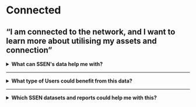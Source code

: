 # Connected
## “I am connected to the network, and I want to learn more about utilising my assets and connection”

<details>
  <summary> <b>What can SSEN's data help me with?</b></summary>
 * Understand how I can monetise my assets from flexibility services
 * Know when I am likely to be called upon as a provider of flexibility services
 * Decide the right price when looking at bidding into a flexibility service
 * Know what flexibility services have been dispatched
 * Understand planned reinforcements that relate to my application
 * See information on past and future outages
 * Know about Constraint Management Zone (CMZ) restrictions
 * Know what else is within my region
 * Know what is the forecasting growth
</details>

---

<details>
  <summary> <b>What type of Users could benefit from this data?</b></summary>
  
  | **Aggregator** | **Commercial Business** |
  | :-------------------: | :---------------------: |
  | David is the CEO of a flex aggregator company. He builds portfolios of flexible energy resources and trades them in energy markets. | Claire works for national home builder, ‘Harvey Homes’ as a Utilities Planner. She needs to understand the potential problems for connecting new homes to the grid well in advance. |

 | **Battery Storage Owner** | **Distribution Generation Customer** | **Large Energy User** |
  | :-----------------: | :-------------------: | :---------------------: |
  | John’s business is installing batteries of different sizes on both the distribution and transmission networks. | Carla is a solar farm owner and operator. She wants to expand her current solar farm and build an investment plan for new projects. | Keith operates a manufacturing plant that consumes large amounts of electricity which can vary significantly throughout the day. |
  
</details>

---

<details>
  <summary> <b>Which SSEN datasets and reports could help me with this?</b> </summary>
  
  | **Dataset** | **Description** |
  | :-------- | :------------ |
  | [Long Term Development Statement (LTDS)](https://www.ssen.co.uk/our-services/tools-and-maps/long-term-development-statements-ltds/) | Provides information for anyone connecting to our distribution system at extra high voltage (EHV) level (including HV busbar of primary substations). It is designed to help to identify and evaluate opportunities for entering into arrangements with us relating to use of system or connection. |
  | [Network Development Reports](https://www.ssen.co.uk/our-services/network-capacity-information/)  | SHEPD and SEPD reports that set out our longer-term network development plans. |
  | [Real Time Outage Data](https://data.ssen.co.uk/@ssen-distribution/realtime_outage_dataset) | The map-based Powertrack tool allows our customers to get access to near-real time outage data on the SSEN Distribution Network. This includes Planned and Unplanned Outages as well as some supporting information on affected postcodes and reasons for the outage |
  | [The National Fault and Interruption Reporting Scheme (NaFIRS) Report](https://data.ssen.co.uk/@ssen-distribution/nafirs) | An annual export of the details of planned and unplanned outages on the SHEPD and SEPD distribution networks reported under the National Fault and Interruption Reporting Scheme (NaFIRS). |
  | [Standard Licence Condition 31E (SLC31E)](https://data.ssen.co.uk/@ssen-distribution/slc31e-procurement-report) | Standard Licence Condition 31E (SLC31E) Procurement Report & Statement’s |
  | [DNOA Methodology and Future Outputs](https://www.ssen.co.uk/about-ssen/dso/whole-system/our-strategic-network-planning-process/) | Outlines our decisions on where to invest in network infrastructure or procure flexibility to meet future capacity needs in the longer term. |
  | [A Distribution Future Energy Scenarios (DFES)](https://www.ssen.co.uk/about-ssen/dso/whole-system/forecasting-future-needs/) | Analysis for both licence areas of the LCT uptake scenario projections for EVs, electricity fuelled heating technologies and domestic rooftop solar PV capacity to secondary substation and feeder level, year by year, out to 2050. |
  | [Contract Award Notice (CAN)](https://data.ssen.co.uk/@ssen-distribution/can-reporting-contract-award-notice) | As found on “Find A Tender”. |
  | [Flexibility Market Price Statement](https://data.ssen.co.uk/@ssen-distribution/sepd-flexibility-market-price-statement-april-2023) | Provides the Exceeded Import Curtailment Price and Exceeded Export Curtailment Price using flexibility market data which has been determined in accordance with this Schedule 2D of the DCUSA. |
  | [Operation Decision Making Framework (ODM)](https://www.ssen.co.uk/globalassets/about-us/dso/consultation-library/operational-decision-making-framework---november-2024-update.pdf) | Sets out the way in which we dispatch Distributed Energy Resources (DER) to meet short term capacity needs |







</details>
